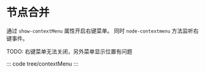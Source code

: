 <script setup>
import contextMenu from 'exam/tree/contextMenu.vue'
</script>

# 节点合并

通过 `show-contextMenu` 属性开启右键菜单。
同时 `node-contextmenu` 方法监听右键事件。

TODO: 右键菜单无法关闭，另外菜单显示位置有问题

::: code tree/contextMenu
<contextMenu></contextMenu>
:::
